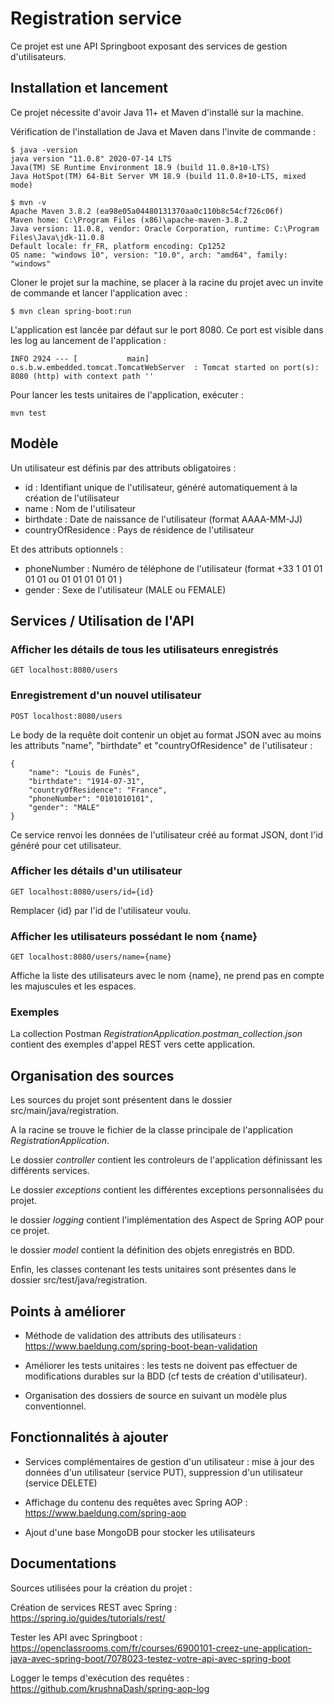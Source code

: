 # Registration service

Ce projet est une API Springboot exposant des services de gestion d'utilisateurs.

## Installation et lancement

Ce projet nécessite d'avoir Java 11+ et Maven d'installé sur la machine.

Vérification de l'installation de Java et Maven dans l'invite de commande :
```
$ java -version
java version "11.0.8" 2020-07-14 LTS
Java(TM) SE Runtime Environment 18.9 (build 11.0.8+10-LTS)
Java HotSpot(TM) 64-Bit Server VM 18.9 (build 11.0.8+10-LTS, mixed mode)

$ mvn -v
Apache Maven 3.8.2 (ea98e05a04480131370aa0c110b8c54cf726c06f)
Maven home: C:\Program Files (x86)\apache-maven-3.8.2
Java version: 11.0.8, vendor: Oracle Corporation, runtime: C:\Program Files\Java\jdk-11.0.8
Default locale: fr_FR, platform encoding: Cp1252
OS name: "windows 10", version: "10.0", arch: "amd64", family: "windows"
```

Cloner le projet sur la machine, se placer à la racine du projet avec un invite de commande et lancer l'application avec :
```
$ mvn clean spring-boot:run
```

L'application est lancée par défaut sur le port 8080. Ce port est visible dans les log au lancement de l'application :
```
INFO 2924 --- [           main] o.s.b.w.embedded.tomcat.TomcatWebServer  : Tomcat started on port(s): 8080 (http) with context path ''
```

Pour lancer les tests unitaires de l'application, exécuter :
```
mvn test
```

## Modèle

Un utilisateur est définis par des attributs obligatoires :

- id					: Identifiant unique de l'utilisateur, généré automatiquement à la création de l'utilisateur
- name					: Nom de l'utilisateur
- birthdate				: Date de naissance de l'utilisateur (format AAAA-MM-JJ)
- countryOfResidence	: Pays de résidence de l'utilisateur

Et des attributs optionnels :

- phoneNumber			: Numéro de téléphone de l'utilisateur (format +33 1 01 01 01 01 ou 01 01 01 01 01 )
- gender				: Sexe de l'utilisateur (MALE ou FEMALE)

## Services / Utilisation de l'API

### Afficher les détails de tous les utilisateurs enregistrés
```
GET localhost:8080/users
```

### Enregistrement d'un nouvel utilisateur
```
POST localhost:8080/users
```
Le body de la requête doit contenir un objet au format JSON avec au moins les attributs "name", "birthdate" et "countryOfResidence" de l'utilisateur :
```
{
    "name": "Louis de Funès",
    "birthdate": "1914-07-31",
    "countryOfResidence": "France",
    "phoneNumber": "0101010101",
    "gender": "MALE"
}
```
Ce service renvoi les données de l'utilisateur créé au format JSON, dont l'id généré pour cet utilisateur.

### Afficher les détails d'un utilisateur
```
GET localhost:8080/users/id={id}
```
Remplacer {id} par l'id de l'utilisateur voulu.

### Afficher les utilisateurs possédant le nom {name}
```
GET localhost:8080/users/name={name}
```
Affiche la liste des utilisateurs avec le nom {name}, ne prend pas en compte les majuscules et les espaces.

### Exemples

La collection Postman *RegistrationApplication.postman_collection.json* contient des exemples d'appel REST vers cette application.

## Organisation des sources

Les sources du projet sont présentent dans le dossier src/main/java/registration.

A la racine se trouve le fichier de la classe principale de l'application *RegistrationApplication*.

Le dossier *controller* contient les controleurs de l'application définissant les différents services.

Le dossier *exceptions* contient les différentes exceptions personnalisées du projet.

le dossier *logging* contient l'implémentation des Aspect de Spring AOP pour ce projet.

le dossier *model* contient la définition des objets enregistrés en BDD.

Enfin, les classes contenant les tests unitaires sont présentes dans le dossier src/test/java/registration.

## Points à améliorer

- Méthode de validation des attributs des utilisateurs : https://www.baeldung.com/spring-boot-bean-validation

- Améliorer les tests unitaires : les tests ne doivent pas effectuer de modifications durables sur la BDD (cf tests de création d'utilisateur).

- Organisation des dossiers de source en suivant un modèle plus conventionnel.

## Fonctionnalités à ajouter

- Services complémentaires de gestion d'un utilisateur : mise à jour des données d'un utilisateur (service PUT), suppression d'un utilisateur (service DELETE)

- Affichage du contenu des requêtes avec Spring AOP : https://www.baeldung.com/spring-aop

- Ajout d'une base MongoDB pour stocker les utilisateurs

## Documentations

Sources utilisées pour la création du projet :

Création de services REST avec Spring : https://spring.io/guides/tutorials/rest/

Tester les API avec Springboot : https://openclassrooms.com/fr/courses/6900101-creez-une-application-java-avec-spring-boot/7078023-testez-votre-api-avec-spring-boot

Logger le temps d'exécution des requêtes : https://github.com/krushnaDash/spring-aop-log
